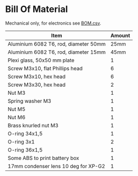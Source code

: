 Bill Of Material
================

Mechanical only, for electronics see [BOM.csv](./pcb/BOM.csv).

| Item					| Amount|
|---------------------------------------|-------|
| Aluminium 6082 T6, rod, diameter 50mm	| 25mm	|
| Aluminium 6082 T6, rod, diameter 15mm	| 45mm	|
| Plexi glass, 50x50 mm plate		| 1	|
| Screw M3x10, flat Phillips head	| 6	|
| Screw M3x10, hex head			| 6	|
| Screw M3x30, hex head			| 2	|
| Nut M3				| 1	|
| Spring washer M3			| 1	|
| Nut M5				| 1	|
| Nut M6				| 1	|
| Brass knurled nut M3			| 1	|
| O-ring 34x1,5				| 1	|
| O-ring 3x1				| 2	|
| O-ring 36x1,5				| 1	|
| Some ABS to print battery box		| 1	|
| 17mm condenser lens 10 deg for XP-G2	| 1	|
